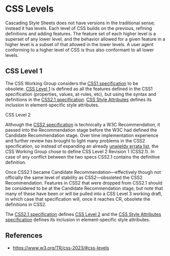 # CSS Levels

Cascading Style Sheets does not have versions in the traditional sense; instead it has levels[](https://www.w3.org/TR/css-2023/#levels). Each level of CSS builds on the previous, refining definitions and adding features. The feature set of each higher level is a superset of any lower level, and the behavior allowed for a given feature in a higher level is a subset of that allowed in the lower levels. A user agent conforming to a higher level of CSS is thus also conformant to all lower levels.

## CSS Level 1

The CSS Working Group considers the [CSS1 specification](https://www.w3.org/TR/2008/REC-CSS1-20080411/) to be obsolete. [CSS Level 1](https://www.w3.org/TR/css-2023/#css-level-1) is defined as all the features defined in the CSS1 specification (properties, values, at-rules, etc), but using the syntax and definitions in the [CSS2.1 specification](https://www.w3.org/TR/CSS2/). [CSS Style Attributes](https://www.w3.org/TR/css-style-attr/) defines its inclusion in element-specific style attributes.

CSS Level 2

Although the [CSS2 specification](https://www.w3.org/TR/2008/REC-CSS2-20080411/) is technically a W3C Recommendation, it passed into the Recommendation stage before the W3C had defined the Candidate Recommendation stage. Over time implementation experience and further review has brought to light many problems in the CSS2 specification, so instead of expanding an already [unwieldy errata list](https://www.w3.org/Style/css2-updates/REC-CSS2-19980512-errata.html), the CSS Working Group chose to define CSS Level 2 Revision 1 (CSS2.1). In case of any conflict between the two specs CSS2.1 contains the definitive definition.

Once CSS2.1 became Candidate Recommendation—effectively though not officially the same level of stability as CSS2—obsoleted the CSS2 Recommendation. Features in CSS2 that were dropped from CSS2.1 should be considered to be at the Candidate Recommendation stage, but note that many of these have been or will be pulled into a CSS Level 3 working draft, in which case that specification will, once it reaches CR, obsolete the definitions in CSS2.

The [CSS2.1 specification](https://www.w3.org/TR/CSS2/) defines [CSS Level 2](https://www.w3.org/TR/css-2023/#css-level-2) and the [CSS Style Attributes specification](https://www.w3.org/TR/css-style-attr/) defines its inclusion in element-specific style attributes.

## References

- https://www.w3.org/TR/css-2023/#css-levels
